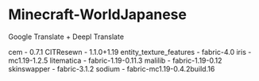 # Minecraft-WorldJapanese

Google Translate + Deepl Translate 

cem - 0.7.1
CITResewn - 1.1.0+1.19
entity_texture_features - fabric-4.0
iris - mc1.19-1.2.5
litematica - fabric-1.19-0.11.3
malilib - fabric-1.19-0.12
skinswapper - fabric-3.1.2
sodium - fabric-mc1.19-0.4.2build.16
